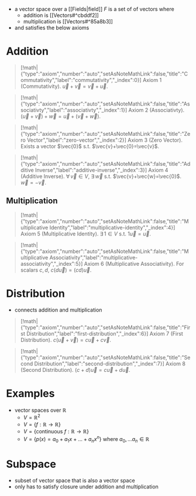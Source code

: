 - a vector space over a [[Fields|field]] $F$ is a set of of vectors where
	- addition is [[Vectors#^cbddf2]] 
	- multiplication is [[Vectors#^85a8b3]] 
- and satisfies the below axioms

# Addition

> [!math|{"type":"axiom","number":"auto","setAsNoteMathLink":false,"title":"Commutativity","label":"commutativity","_index":0}] Axiom 1 (Commutativity).
> $\vec{u}+\vec{v}=\vec{v}+\vec{u}$.

> [!math|{"type":"axiom","number":"auto","setAsNoteMathLink":false,"title":"Associativty","label":"associativty","_index":1}] Axiom 2 (Associativty).
> $(\vec{u}+\vec{v})+\vec{w}=\vec{u}+(\vec{v}+\vec{w})$.

> [!math|{"type":"axiom","number":"auto","setAsNoteMathLink":false,"title":"Zero Vector","label":"zero-vector","_index":2}] Axiom 3 (Zero Vector).
> Exists a vector $\vec{0}$ s.t. $\vec{v}+\vec{0}=\vec{v}$.

> [!math|{"type":"axiom","number":"auto","setAsNoteMathLink":false,"title":"Additive Inverse","label":"additive-inverse","_index":3}] Axiom 4 (Additive Inverse).
> $\forall \, \vec{v} \in V$, $\exists \, \vec{w}$ s.t. $\vec{v}+\vec{w}=\vec{0}$. $\vec{w}=-\vec{v}$.

## Multiplication

> [!math|{"type":"axiom","number":"auto","setAsNoteMathLink":false,"title":"Multiplicative Identity","label":"multiplicative-identity","_index":4}] Axiom 5 (Multiplicative Identity).
> $\exists \, 1 \in V$ s.t. $1\vec{u} = \vec{u}$.

> [!math|{"type":"axiom","number":"auto","setAsNoteMathLink":false,"title":"Multiplicative Associativity","label":"multiplicative-associativity","_index":5}] Axiom 6 (Multiplicative Associativity).
> For scalars $c,d$, $c(d\vec{u}) = (cd)\vec{u}$.

# Distribution

- connects addition and multiplication

> [!math|{"type":"axiom","number":"auto","setAsNoteMathLink":false,"title":"First Distribution","label":"first-distribution","_index":6}] Axiom 7 (First Distribution).
> $c(\vec{u} + \vec{v}) = c\vec{u} + c\vec{v}$.

> [!math|{"type":"axiom","number":"auto","setAsNoteMathLink":false,"title":"Second Distribution","label":"second-distribution","_index":7}] Axiom 8 (Second Distribution).
> $(c + d)\vec{u} = c\vec{u} + d\vec{u}$.

# Examples

- vector spaces over $\mathbb{R}$
	- $V=\mathbb{R}^{2}$
	- $V=\{ f:\mathbb{R}\to\mathbb{R} \}$
	- $V=\{ \text{continuous }f:\mathbb{R}\to\mathbb{R} \}$
	- $V=\{ p(x)=a_{0}+a_{1}x+\dots+a_{n}x^{n} \}$ where $a_{0},\dots a_{n}\in\mathbb{R}$

# Subspace

- subset of vector space that is also a vector space
- only has to satisfy closure under addition and multiplication
